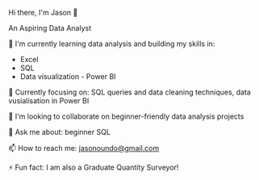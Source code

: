 Hi there, I'm Jason 👋

An Aspiring Data Analyst

🔭 I'm currently learning data analysis and building my skills in:

- Excel
- SQL
- Data visualization - Power BI

🌱 Currently focusing on: SQL queries and data cleaning techniques, data vusialisation in Power BI

👯 I'm looking to collaborate on beginner-friendly data analysis projects

💬 Ask me about: beginner SQL

📫 How to reach me: jasonoundo@gmail.com

⚡ Fun fact: I am also a Graduate Quantity Surveyor!
